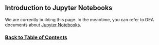 ## Introduction to Jupyter Notebooks

We are currently building this page. In the meantime, you can refer to DEA documents about [Jupyter Notebooks](https://docs.dea.ga.gov.au/notebooks/Beginners_guide/01_Jupyter_notebooks.html).


### [Back to Table of Contents](https://gitlab.com/grasped/odc-notebook/-/tree/main#table-of-contents)